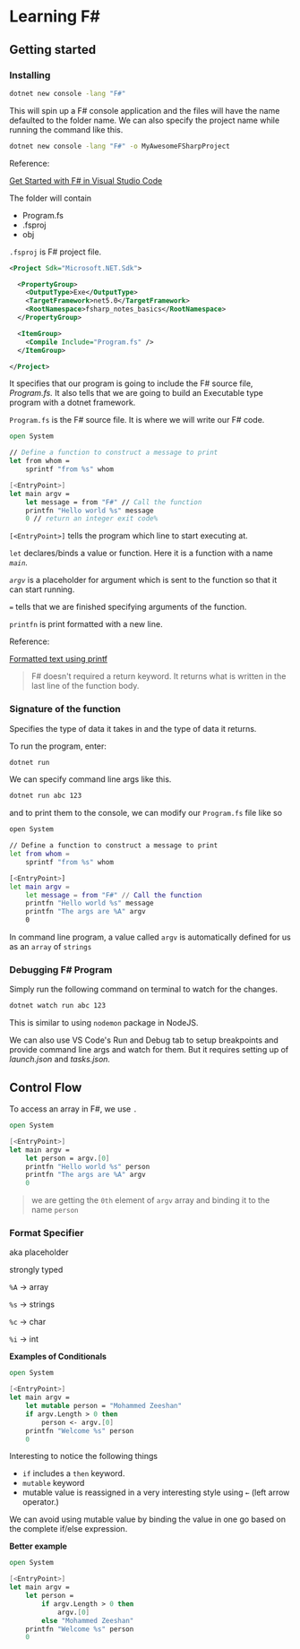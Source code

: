 # Learning F#

## Getting started

### Installing

```bash
dotnet new console -lang "F#"
```

This will spin up a F# console application and the files will have the name defaulted to the folder name. We can also specify the project name while running the command like this.

```bash
dotnet new console -lang "F#" -o MyAwesomeFSharpProject
```

Reference:

[Get Started with F# in Visual Studio Code](https://docs.microsoft.com/en-us/dotnet/fsharp/get-started/get-started-vscode)

The folder will contain

- Program.fs
- .fsproj
- obj

`.fsproj` is F# project file.

```xml
<Project Sdk="Microsoft.NET.Sdk">

  <PropertyGroup>
    <OutputType>Exe</OutputType>
    <TargetFramework>net5.0</TargetFramework>
    <RootNamespace>fsharp_notes_basics</RootNamespace>
  </PropertyGroup>

  <ItemGroup>
    <Compile Include="Program.fs" />
  </ItemGroup>

</Project>
```

It specifies that our program is going to include the F# source file, _Program.fs._ It also tells that we are going to build an Executable type program with a dotnet framework.

`Program.fs` is the F# source file. It is where we will write our F# code.

```fsharp
open System

// Define a function to construct a message to print
let from whom =
    sprintf "from %s" whom

[<EntryPoint>]
let main argv =
    let message = from "F#" // Call the function
    printfn "Hello world %s" message
    0 // return an integer exit code%
```

`[<EntryPoint>]` tells the program which line to start executing at.

`let` declares/binds a value or function. Here it is a function with a name _`main`._

_`argv`_ is a placeholder for argument which is sent to the function so that it can start running.

_`=`_ tells that we are finished specifying arguments of the function.

`printfn` is print formatted with a new line.

Reference:

[Formatted text using printf](https://fsharpforfunandprofit.com/posts/printf/)

> F# doesn't required a return keyword. It returns what is written in the last line of the function body.

### Signature of the function

Specifies the type of data it takes in and the type of data it returns.

To run the program, enter:

```bash
dotnet run
```

We can specify command line args like this.

```bash
dotnet run abc 123
```

and to print them to the console, we can modify our `Program.fs` file like so

```bash
open System

// Define a function to construct a message to print
let from whom =
    sprintf "from %s" whom

[<EntryPoint>]
let main argv =
    let message = from "F#" // Call the function
    printfn "Hello world %s" message
    printfn "The args are %A" argv
    0
```

In command line program, a value called `argv` is automatically defined for us as an `array` of `strings`

### Debugging F# Program

Simply run the following command on terminal to watch for the changes.

```bash
dotnet watch run abc 123
```

This is similar to using `nodemon` package in NodeJS.

We can also use VS Code's Run and Debug tab to setup breakpoints and provide command line args and watch for them. But it requires setting up of _launch.json_ and _tasks.json._

## Control Flow

To access an array in F#, we use `.`

```fsharp
open System

[<EntryPoint>]
let main argv =
    let person = argv.[0]
    printfn "Hello world %s" person
    printfn "The args are %A" argv
    0
```

> we are getting the `0th` element of `argv` array and binding it to the name `person`

### Format Specifier

aka placeholder

strongly typed

`%A` → array

`%s` → strings

`%c` → char

`%i` → int

**Examples of Conditionals**

```fsharp
open System

[<EntryPoint>]
let main argv =
    let mutable person = "Mohammed Zeeshan"
    if argv.Length > 0 then
        person <- argv.[0]
    printfn "Welcome %s" person
    0
```

Interesting to notice the following things

- `if` includes a `then` keyword.
- `mutable` keyword
- mutable value is reassigned in a very interesting style using `←` (left arrow operator.)

We can avoid using mutable value by binding the value in one go based on the complete if/else expression.

**Better example**

```fsharp
open System

[<EntryPoint>]
let main argv =
    let person = 
        if argv.Length > 0 then
            argv.[0]
        else "Mohammed Zeeshan"
    printfn "Welcome %s" person
    0
```
